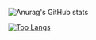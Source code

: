 ![Anurag's GitHub stats](https://github-readme-stats.vercel.app/api?username=CoolLasagna12&show_icons=true&theme=synthwave)

[![Top Langs](https://github-readme-stats.vercel.app/api/top-langs/?username=CoolLasagna12&theme=synthwave)](https://github.com/anuraghazra/github-readme-stats)
